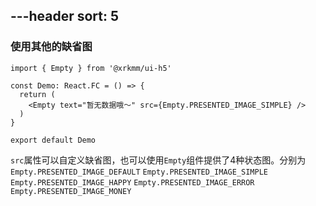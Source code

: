 ---header
sort: 5
---

### 使用其他的缺省图

```tsx
import { Empty } from '@xrkmm/ui-h5'

const Demo: React.FC = () => {
  return (
    <Empty text="暂无数据哦～" src={Empty.PRESENTED_IMAGE_SIMPLE} />
  )
}

export default Demo
```
`src`属性可以自定义缺省图，也可以使用`Empty`组件提供了4种状态图。分别为 `Empty.PRESENTED_IMAGE_DEFAULT` `Empty.PRESENTED_IMAGE_SIMPLE` `Empty.PRESENTED_IMAGE_HAPPY` `Empty.PRESENTED_IMAGE_ERROR` `Empty.PRESENTED_IMAGE_MONEY`
